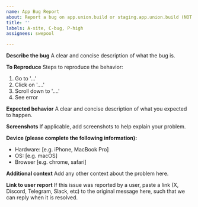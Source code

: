 ```yaml
---
name: App Bug Report
about: Report a bug on app.union.build or staging.app.union.build (NOT union.build)
title: ''
labels: A-site, C-bug, P-high
assignees: swepool

---
```


**Describe the bug**
A clear and concise description of what the bug is.

**To Reproduce**
Steps to reproduce the behavior:
1. Go to '...'
2. Click on '....'
3. Scroll down to '....'
4. See error

**Expected behavior**
A clear and concise description of what you expected to happen.

**Screenshots**
If applicable, add screenshots to help explain your problem.

**Device (please complete the following information):**
 - Hardware: [e.g. iPhone, MacBook Pro]
 - OS: [e.g. macOS]
 - Browser [e.g. chrome, safari]

**Additional context**
Add any other context about the problem here.

**Link to user report**
If this issue was reported by a user, paste a link (X, Discord, Telegram, Slack, etc) to the original message here, such that we can reply when it is resolved.

